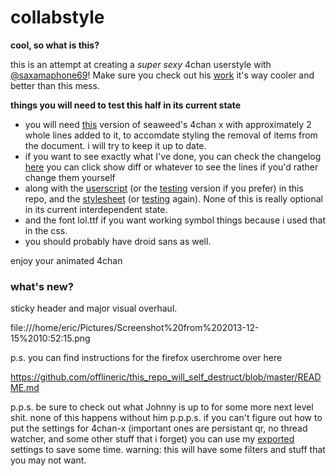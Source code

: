 collabstyle
===========

__cool, so what is this?__

this is an attempt at creating a *super sexy* 4chan userstyle with [@saxamaphone69](https://github.com/saxamaphone69)! 
Make sure you check out his [work](https://github.com/saxamaphone69/collabstyle) it's way cooler and better than this mess.


__things you will need to test this half in its current state__
* you will need [this](https://github.com/offlineric/4chan-x/raw/master/builds/4chan-X.user.js) version of seaweed's 4chan x with approximately 2 whole lines added to it, to accomdate styling the removal of items from the document. i will try to keep it up to date. 
* if you want to see exactly what I've done, you can check the changelog [here](https://github.com/offlineric/4chan-x/commit/ce045fd2642d7c758fd6e99d1ca8ac1783c6a219) you can click show diff or whatever to see the lines if you'd rather change them yourself
* along with the [userscript](https://github.com/offlineric/collabstyle/raw/master/scrolling_class.user.js) (or the [testing](https://github.com/offlineric/collabstyle/raw/master/testing.user.js) version if you prefer) in this repo, and the [stylesheet](https://github.com/offlineric/collabstyle/raw/master/collabstyle.css) (or [testing](https://github.com/offlineric/collabstyle/raw/master/testing.css) again). None of this is really optional in its current interdependent state.
* and the font lol.ttf if you want working symbol things because i used that in the css. 
* you should probably have droid sans as well.

enjoy your animated 4chan 

### what's new?

sticky header and major visual overhaul. 

file:///home/eric/Pictures/Screenshot%20from%202013-12-15%2010:52:15.png


p.s. you can find instructions for the firefox userchrome over here


https://github.com/offlineric/this_repo_will_self_destruct/blob/master/README.md

p.p.s. be sure to check out what Johnny is up to for some more next level shit. none of this happens without him
p.p.p.s. if you can't figure out how to put the settings for 4chan-x (important ones are persistant qr, no thread watcher, and some other stuff that i forget) you can use my [exported](https://raw.github.com/offlineric/collabstyle/master/settings.json) settings to save some time. warning: this will have some filters and stuff that you may not want. 
